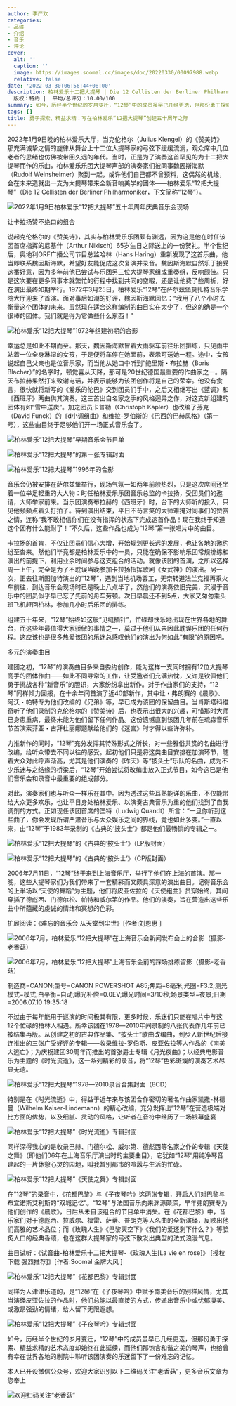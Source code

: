 ```yaml
---
author: 李严欢
categories:
- 品碟
- 介绍
- 音乐
- 评论
cover:
  alt: ''
  caption: ''
  image: https://images.soomal.cc/images/doc/20220330/00097988.webp
  relative: false
date: '2022-03-30T06:56:44+08:00'
description: 柏林爱乐十二把大提琴 | Die 12 Cellisten der Berliner Philharmoniker | 源自：老香菇 |
  版权：特约 |  平均/总评分：10.00/100
summary: 如今，历经半个世纪的岁月变迁，“12琴”中的成员虽早已几经更迭，但那份勇于探索、精益求精的艺术态度却始终在此延续，而他们那饱含和谐之美的琴声，也给曾有幸在世界各地的剧院中聆听该团演奏的乐迷留下了一份难忘的记忆。
tags: []
title: 勇于探索、精益求精：写在柏林爱乐“12把大提琴”创建五十周年之际
---
```


2022年1月9日晚的柏林爱乐大厅，当克伦格尔（Julius Klengel）的《赞美诗》那充满诚挚之情的旋律从舞台上十二位大提琴家的弓弦下缓缓流淌，观众席中几位老者的思绪也仿佛被带回久远的年代。当时，正是为了演奏这首罕见的为十二把大提琴而作的乐曲，柏林爱乐乐团大提琴声部的演奏家们被同事魏因斯海默（Rudolf Weinsheimer）聚到一起，或许他们自己都不曾预料，这偶然的机缘，会在未来造就出一支为大提琴带来全新音响美学的团体――柏林爱乐“12把大提琴”（Die 12 Cellisten der Berliner Philharmoniker，下文简称“12琴”）。

![2022年1月9日柏林爱乐“12把大提琴”五十年周年庆典音乐会现场](https://images.soomal.cc/images/doc/20220330/00097988.webp)





让卡拉扬赞不绝口的组合

说起克伦格尔的《赞美诗》，其实与柏林爱乐乐团颇有渊远，因为这是他在时任该团首席指挥的尼基什（Arthur Nikisch）65岁生日之际送上的一份贺礼。半个世纪后，奥地利ORF广播公司节目总监哈林（Hans Haring）重新发现了这首乐曲，他当即联系魏因斯海默，希望好友能促成这次复演并录音。魏因斯海默自然乐于接受这番好意，因为多年前他已尝试与乐团另三位大提琴家组成重奏组，反响颇佳。只是这次要在更多同事本就繁忙的行程中找到共同的空暇，还是让他费了些周折，好在演出最终如期举行。1972年3月25日，柏林爱乐“12琴”在萨尔兹堡莫扎特音乐学院大厅迎来了首演。面对事后如潮的好评，魏因斯海默回忆：“我用了八个小时去衡量这个团体的未来。虽然现在适合这样编制的曲目实在太少了，但这的确是一个很棒的团体。我们就是得为它做些什么东西！”

![柏林爱乐“12把大提琴”1972年组建初期的合影](https://images.soomal.cc/images/doc/20220330/00097989.webp)





幸运总是如此不期而至。那天，魏因斯海默冒着大雨驱车前往乐团排练，只见雨中站着一位全身淋湿的女孩，于是便将车停在她面前，表示可送她一程。途中，女孩说起自己父亲也是位音乐家，而当他从她口中听到“鲍里斯・布拉赫（Boris Blacher）”的名字时，顿觉喜从天降，那可是20世纪德国最重要的作曲家之一。隔天布拉赫果然打来致谢电话，并表示能够为该团创作将是自己的荣幸。他没有食言，很快就将新写的《爱乐的伦巴》交到团员们手中，之后又相继写出《蓝调》和《西班牙》两曲供其演奏。这三首出自名家之手的风格迥异之作，对这支新组建的团体有如“雪中送炭”。加之团员卡普勒（Christoph Kapler）也改编了芬克（David Funck）的《d小调组曲》和维拉-罗伯斯的《巴西的巴赫风格》（第一号），这些曲目终于足够他们开一场正式音乐会了。

![柏林爱乐“12把大提琴”早期音乐会节目单](https://images.soomal.cc/images/doc/20220330/00097990_01.webp)




![柏林爱乐“12把大提琴”的第一张专辑封面](https://images.soomal.cc/images/doc/20220330/00097991_01.webp)




![柏林爱乐“12把大提琴”1996年的合影](https://images.soomal.cc/images/doc/20220330/00097992_01.webp)





音乐会仍被安排在萨尔兹堡举行，现场气氛一如两年前般热烈，只是这次席间还坐着一位举足轻重的大人物：时任柏林爱乐乐团音乐总监的卡拉扬，受团员们的邀请，大师举家前来。当乐团演奏布拉赫的《西班牙》时，台下的大师听的投入，只见他频频点着头打拍子。待到演出结束，平日不苟言笑的大师难掩对同事们的赞赏之情，连称“我不敢相信你们在没有指挥的状态下完成这首作品！现在我终于知道这个团有什么能耐了！”不久后，这些作品也成为“12琴”第一张唱片中的曲目。

卡拉扬的首肯，不仅让团员们信心大增，开始规划更长远的发展，也让各地的邀约纷至沓来。然他们毕竟都是柏林爱乐中的一员，只能在确保不影响乐团常规排练和演出的前提下，利用业余时间参与这支组合的活动。就像该团的首演，之所以选择周一上午，完全是为了不耽误当晚参加卡拉扬指挥歌剧《女武神》的演出。另一次，正去往斯图加特演出的“12琴”，遇到当地机场罢工，无奈转道法兰克福再乘火车前往，到达音乐会现场时已是晚上八点半了，然他们的演奏依旧完美，沉浸于音乐中的团员似乎早已忘了先前的舟车劳顿。次日早晨还不到5点，大家又匆匆乘头班飞机赶回柏林，参加几小时后乐团的排练。

组建五十年来，“12琴”始终如这般“见缝插针”，忙碌却快乐地出现在世界各地的舞台，而这些年最值得大家骄傲的事情之一，莫过于他们从未因此耽误乐团的任何行程。这应该也是很多热爱该团的乐迷总感叹他们的演出为何如此“有限”的原因吧。

多元的演奏曲目

建团之初，“12琴”的演奏曲目多来自委约创作，能为这样一支同时拥有12位大提琴高手的团体作曲――如此不同寻常的工作，让受邀者们充满热忱，又许是钦佩他们勇于挑战各种“新音乐”的胆识，大家纷纷拿出新作。对于作曲家们的支持，“12琴”同样倾力回报，在十余年间首演了近40部新作，其中让・弗朗赛的《晨歌》、阿沃・帕特专为他们改编的《兄弟》等，早已成为该团的保留曲目。当肖斯塔科维奇听了他们录制的克伦格尔的《赞美诗》后，也表示出很大的兴趣，可惜那时大师已身患重病，最终未能为他们留下任何作品。这份遗憾直到该团几年前在琉森音乐节首演索菲亚・古拜杜丽娜题献给他们的《迷宫》时才得以些许弥补。

力推新作的同时，“12琴”充分发挥其特殊形式之所长，对一些雅俗共赏的名曲进行改编，给听众带去不同以往的感受。起初他们只是将这类曲目安排在加演环节，随着大众对此呼声渐高，尤其是他们演奏的《昨天》等“披头士”乐队的名曲，成为不少乐迷与之结缘的桥梁后，“12琴”开始尝试将改编曲放入正式节目，如今这已是他们音乐会和录音中最重要的组成部分。

对此，演奏家们也与听众一样乐在其中。因为透过这些耳熟能详的乐曲，不仅能带给大众更多欢乐，也让平日身处柏林爱乐、以演奏古典音乐为重的他们找到了自我调剂的方式。正如现任该团首席的匡特（Ludwig Quandt）所言：“一旦你听到这些曲子，你会发现所谓严肃音乐与大众娱乐之间的界线，竟也如此多变。”一直以来，由“12琴”于1983年录制的《古典的‘披头士’》都是他们最畅销的专辑之一。

![柏林爱乐“12把大提琴”的《古典的‘披头士’》（LP版封面）](https://images.soomal.cc/images/doc/20220330/00097993_01.webp)




![柏林爱乐“12把大提琴”的《古典的‘披头士’》（CP版封面）](https://images.soomal.cc/images/doc/20220330/00097994_01.webp)





2006年7月11日，“12琴”终于来到上海音乐厅，举行了他们在上海的首演。那一晚，这些大提琴家们为我们带来了一套精彩而又颇具深意的演出曲目。记得音乐会的上半场以“天使的舞蹈”为主题，他们将皮亚佐拉的《天使组曲》贯穿始终，其间穿插了德彪西、门德尔松、帕特和威尔第的作品。他们的演奏，旨在营造出这些乐曲中所蕴藏的虔诚的情绪和冥想的色彩。

扩展阅读：《难忘的音乐会 从天堂到尘世》[作者:刘恩惠 ]


![2006年7月，柏林爱乐“12把大提琴”在上海音乐会新闻发布会上的合影（摄影-老香菇）](https://images.soomal.cc/images/doc/20220330/00097995.webp)




![2006年7月，柏林爱乐“12把大提琴”上海音乐会前的踩场排练留影（摄影-老香菇）](https://images.soomal.cc/images/doc/20220330/00097996.webp)

制造商=CANON;型号=CANON POWERSHOT A85;焦距=8毫米;光圈=F3.2;测光模式=模式;白平衡=自动;曝光补偿=0.0EV;曝光时间=3/10秒;场景类型=夜景;日期=2006.07.10 19:35:18



不过由于每年能用于巡演的时间极其有限，更多时候，乐迷们只能在唱片中与这12个忙碌的柏林人相遇。所幸该团在1978―2010年间录制的八张代表作几年前已被结集再版。从创建之初的古典作品集、“披头士”歌曲改编曲，到步入新世纪后接连推出的三张广受好评的专辑――收录维拉-罗伯斯、皮亚佐拉等人作品的《南美大逃亡》；为庆祝建团30周年而推出的首张爵士专辑《月光夜曲》；以经典电影音乐为主题的《时光流逝》，这一系列精彩的录音，将“12琴”色彩斑斓的演奏艺术尽显无遗。

![柏林爱乐“12把大提琴”1978―2010录音合集封面（8CD）](https://images.soomal.cc/images/doc/20220330/00097997.webp)





特别是在《时光流逝》中，得益于近年来与该团合作密切的著名作曲家凯撒-林德曼（Wilhelm Kaiser-Lindemann）的精心改编，充分发挥出“12琴”在营造极端对比方面的优势，以及细腻、灵动的风格，让听者在音符中经历了一场银幕盛宴

![柏林爱乐“12把大提琴”《时光流逝》专辑封面](https://images.soomal.cc/images/doc/20220330/00097998.webp)





同样深得我心的是收录巴赫、门德尔松、威尔第、德彪西等名家之作的专辑《天使之舞》（即他们06年在上海音乐厅演出时的主要曲目），它犹如“12琴”用纯净琴音建起的一片休憩心灵的园地，叫我暂别都市的喧嚣与生活的忙碌。

![柏林爱乐“12把大提琴”《天使之舞》专辑封面](https://images.soomal.cc/images/doc/20220330/00097999.webp)





在“12琴”的录音中，《花都巴黎》与《子夜琴吟》这两张专辑，开启人们对巴黎与布宜诺斯艾利斯的“双城记忆”。“12琴”与法国音乐向来渊源颇深，早年弗朗赛专为他们创作的《晨歌》，日后从未自该组合的节目单中消失。在《花都巴黎》中，音乐家们对于德彪西、拉威尔、福雷、萨蒂、普朗克等人名曲的全新演绎，反映出他们高雅的艺术品位；而《玫瑰人生》《巴黎天空下》《我们的爱还剩下什么？》等脍炙人口的经典香颂，也在这群大提琴家的弓弦下散发出典型的法式浪漫气息。

曲目试听：《试音曲-柏林爱乐十二把大提琴-《玫瑰人生[La vie en rose]》 [授权下载 强烈推荐]》[作者:Soomal 金牌大风 ]


![柏林爱乐“12把大提琴”《花都巴黎》专辑封面](https://images.soomal.cc/images/doc/20220330/00098000.webp)





同样为人津津乐道的，是“12琴”在《子夜琴吟》中赋予南美音乐的别样风情，尤其当演绎皮亚佐拉的作品时，他们总能以最直接的方式，传递出音乐中或忧郁凄美、或激昂强劲的情绪，给人留下无限遐想。

![柏林爱乐“12把大提琴”《子夜琴吟》专辑封面](https://images.soomal.cc/images/doc/20220330/00098001.webp)





如今，历经半个世纪的岁月变迁，“12琴”中的成员虽早已几经更迭，但那份勇于探索、精益求精的艺术态度却始终在此延续，而他们那饱含和谐之美的琴声，也给曾有幸在世界各地的剧院中聆听该团演奏的乐迷留下了一份难忘的记忆。








本人已开设微信公众号，欢迎大家识别以下二维码关注“老香菇”，更多音乐文章为您奉上

![欢迎扫码关注“老香菇”](https://images.soomal.cc/images/doc/20211231/00096962.webp)